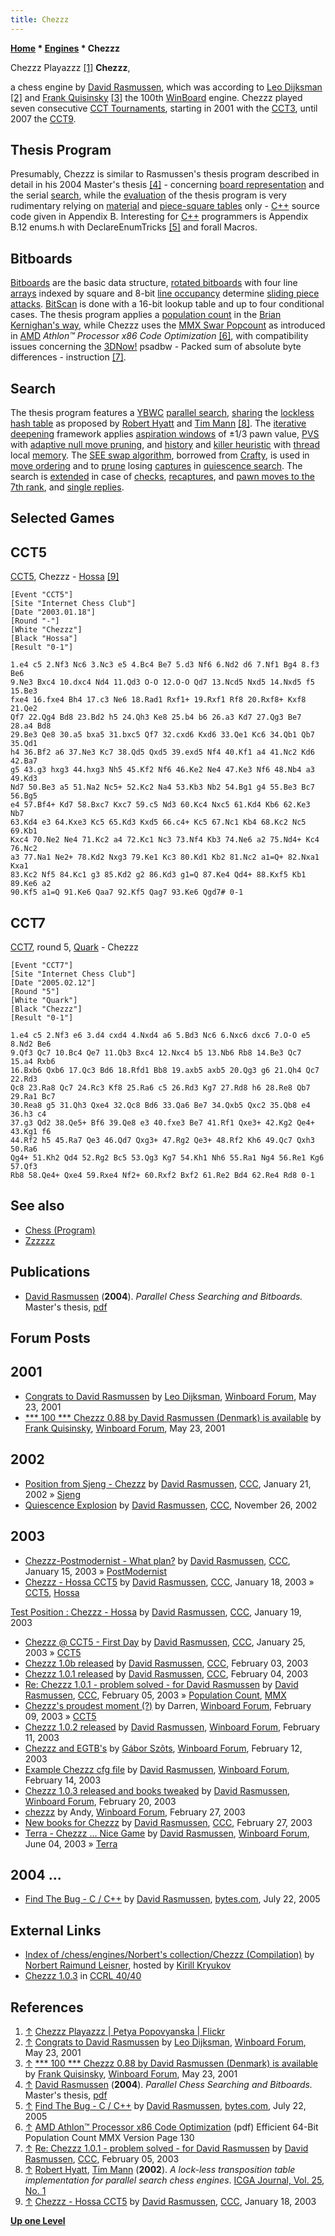 ```yaml
---
title: Chezzz
---
```

**[Home](Home "Home") * [Engines](Engines "Engines") * Chezzz**

[](http://www.flickr.com/photos/phunkepixie/5064982592/) Chezzz Playazzz <a id="cite-note-1" href="#cite-ref-1">[1]</a>
**Chezzz**,

a chess engine by [David Rasmussen](David_Rasmussen "David Rasmussen"), which was according to [Leo Dijksman](Leo_Dijksman "Leo Dijksman") <a id="cite-note-2" href="#cite-ref-2">[2]</a> and [Frank Quisinsky](Frank_Quisinsky "Frank Quisinsky") <a id="cite-note-3" href="#cite-ref-3">[3]</a> the 100th [WinBoard](WinBoard "WinBoard") engine. Chezzz played seven consecutive [CCT Tournaments](CCT_Tournaments "CCT Tournaments"), starting in 2001 with the [CCT3](CCT3 "CCT3"), until 2007 the [CCT9](CCT9 "CCT9").

## Thesis Program

Presumably, Chezzz is similar to Rasmussen's thesis program described in detail in his 2004 Master's thesis <a id="cite-note-4" href="#cite-ref-4">[4]</a> - concerning [board representation](Board_Representation "Board Representation") and the serial [search](Search "Search"), while the [evaluation](Evaluation "Evaluation") of the thesis program is very rudimentary relying on [material](Material "Material") and [piece-square tables](Piece-Square_Tables "Piece-Square Tables") only - [C++](Cpp "Cpp") source code given in Appendix B. Interesting for [C++](Cpp "Cpp") programmers is Appendix B.12 enums.h with DeclareEnumTricks <a id="cite-note-5" href="#cite-ref-5">[5]</a> and forall Macros.

## Bitboards

[Bitboards](Bitboards "Bitboards") are the basic data structure, [rotated bitboards](Rotated_Bitboards "Rotated Bitboards") with four line [arrays](Array "Array") indexed by square and 8-bit [line occupancy](Occupancy_of_any_Line "Occupancy of any Line") determine [sliding piece attacks](Sliding_Piece_Attacks "Sliding Piece Attacks"). [BitScan](BitScan "BitScan") is done with a 16-bit lookup table and up to four conditional cases. The thesis program applies a [population count](Population_Count "Population Count") in the [Brian Kernighan's way](Population_Count#BrianKernighansway "Population Count"), while Chezzz uses the [MMX Swar Popcount](MMX#MMXPopcount "MMX") as introduced in [AMD](AMD "AMD") *Athlon™ Processor x86 Code Optimization* <a id="cite-note-6" href="#cite-ref-6">[6]</a>, with compatibility issues concerning the [3DNow!](https://en.wikipedia.org/wiki/3DNow!) psadbw - Packed sum of absolute byte differences - instruction <a id="cite-note-7" href="#cite-ref-7">[7]</a>.

## Search

The thesis program features a [YBWC](Young_Brothers_Wait_Concept "Young Brothers Wait Concept") [parallel search](Parallel_Search "Parallel Search"), [sharing](Shared_Hash_Table "Shared Hash Table") the [lockless hash table](Shared_Hash_Table#Lockless "Shared Hash Table") as proposed by [Robert Hyatt](Robert_Hyatt "Robert Hyatt") and [Tim Mann](Tim_Mann "Tim Mann") <a id="cite-note-8" href="#cite-ref-8">[8]</a>. The [iterative deepening](Iterative_Deepening "Iterative Deepening") framework applies [aspiration windows](Aspiration_Windows "Aspiration Windows") of ±1/3 pawn value, [PVS](Principal_Variation_Search "Principal Variation Search") with [adaptive null move pruning](Null_Move_Pruning#AdaptiveNullMovePruning "Null Move Pruning"), and [history](History_Heuristic "History Heuristic") and [killer heuristic](Killer_Heuristic "Killer Heuristic") with [thread](Thread "Thread") local [memory](Memory "Memory"). The [SEE swap algorithm](SEE_-_The_Swap_Algorithm "SEE - The Swap Algorithm"), borrowed from [Crafty](Crafty "Crafty"), is used in [move ordering](Move_Ordering "Move Ordering") and to [prune](Pruning "Pruning") losing [captures](Captures "Captures") in [quiescence search](Quiescence_Search "Quiescence Search"). The search is [extended](Extensions "Extensions") in case of [checks](Check_Extensions "Check Extensions"), [recaptures](Recapture_Extensions "Recapture Extensions"), and [pawn moves to the 7th rank](Passed_Pawn_Extensions "Passed Pawn Extensions"), and [single replies](One_Reply_Extensions "One Reply Extensions").

## Selected Games

## CCT5

[CCT5](CCT5 "CCT5"), Chezzz - [Hossa](Hossa "Hossa") <a id="cite-note-9" href="#cite-ref-9">[9]</a>

```
[Event "CCT5"]
[Site "Internet Chess Club"]
[Date "2003.01.18"]
[Round "-"]
[White "Chezzz"]
[Black "Hossa"]
[Result "0-1"]

1.e4 c5 2.Nf3 Nc6 3.Nc3 e5 4.Bc4 Be7 5.d3 Nf6 6.Nd2 d6 7.Nf1 Bg4 8.f3 Be6 
9.Ne3 Bxc4 10.dxc4 Nd4 11.Qd3 O-O 12.O-O Qd7 13.Ncd5 Nxd5 14.Nxd5 f5 15.Be3 
fxe4 16.fxe4 Bh4 17.c3 Ne6 18.Rad1 Rxf1+ 19.Rxf1 Rf8 20.Rxf8+ Kxf8 21.Qe2 
Qf7 22.Qg4 Bd8 23.Bd2 h5 24.Qh3 Ke8 25.b4 b6 26.a3 Kd7 27.Qg3 Be7 28.a4 Bd8 
29.Be3 Qe8 30.a5 bxa5 31.bxc5 Qf7 32.cxd6 Kxd6 33.Qe1 Kc6 34.Qb1 Qb7 35.Qd1 
h4 36.Bf2 a6 37.Ne3 Kc7 38.Qd5 Qxd5 39.exd5 Nf4 40.Kf1 a4 41.Nc2 Kd6 42.Ba7 
g5 43.g3 hxg3 44.hxg3 Nh5 45.Kf2 Nf6 46.Ke2 Ne4 47.Ke3 Nf6 48.Nb4 a3 49.Kd3 
Nd7 50.Be3 a5 51.Na2 Nc5+ 52.Kc2 Na4 53.Kb3 Nb2 54.Bg1 g4 55.Be3 Bc7 56.Bg5 
e4 57.Bf4+ Kd7 58.Bxc7 Kxc7 59.c5 Nd3 60.Kc4 Nxc5 61.Kd4 Kb6 62.Ke3 Nb7 
63.Kd4 e3 64.Kxe3 Kc5 65.Kd3 Kxd5 66.c4+ Kc5 67.Nc1 Kb4 68.Kc2 Nc5 69.Kb1 
Kxc4 70.Ne2 Ne4 71.Kc2 a4 72.Kc1 Nc3 73.Nf4 Kb3 74.Ne6 a2 75.Nd4+ Kc4 76.Nc2
a3 77.Na1 Ne2+ 78.Kd2 Nxg3 79.Ke1 Kc3 80.Kd1 Kb2 81.Nc2 a1=Q+ 82.Nxa1 Kxa1 
83.Kc2 Nf5 84.Kc1 g3 85.Kd2 g2 86.Kd3 g1=Q 87.Ke4 Qd4+ 88.Kxf5 Kb1 89.Ke6 a2 
90.Kf5 a1=Q 91.Ke6 Qaa7 92.Kf5 Qag7 93.Ke6 Qgd7# 0-1

```

## CCT7

[CCT7](CCT7 "CCT7"), round 5, [Quark](Quark "Quark") - Chezzz

```
[Event "CCT7"]
[Site "Internet Chess Club"]
[Date "2005.02.12"]
[Round "5"]
[White "Quark"]
[Black "Chezzz"]
[Result "0-1"]

1.e4 c5 2.Nf3 e6 3.d4 cxd4 4.Nxd4 a6 5.Bd3 Nc6 6.Nxc6 dxc6 7.O-O e5 8.Nd2 Be6 
9.Qf3 Qc7 10.Bc4 Qe7 11.Qb3 Bxc4 12.Nxc4 b5 13.Nb6 Rb8 14.Be3 Qc7 15.a4 Rxb6 
16.Bxb6 Qxb6 17.Qc3 Bd6 18.Rfd1 Bb8 19.axb5 axb5 20.Qg3 g6 21.Qh4 Qc7 22.Rd3 
Qc8 23.Ra8 Qc7 24.Rc3 Kf8 25.Ra6 c5 26.Rd3 Kg7 27.Rd8 h6 28.Re8 Qb7 29.Ra1 Bc7 
30.Rea8 g5 31.Qh3 Qxe4 32.Qc8 Bd6 33.Qa6 Be7 34.Qxb5 Qxc2 35.Qb8 e4 36.h3 c4 
37.g3 Qd2 38.Qe5+ Bf6 39.Qe8 e3 40.fxe3 Be7 41.Rf1 Qxe3+ 42.Kg2 Qe4+ 43.Kg1 f6 
44.Rf2 h5 45.Ra7 Qe3 46.Qd7 Qxg3+ 47.Rg2 Qe3+ 48.Rf2 Kh6 49.Qc7 Qxh3 50.Ra6 
Qg4+ 51.Kh2 Qd4 52.Rg2 Bc5 53.Qg3 Kg7 54.Kh1 Nh6 55.Ra1 Ng4 56.Re1 Kg6 57.Qf3 
Rb8 58.Qe4+ Qxe4 59.Rxe4 Nf2+ 60.Rxf2 Bxf2 61.Re2 Bd4 62.Re4 Rd8 0-1

```

## See also

- [Chess (Program)](</Chess_(Program)> "Chess (Program)")
- [Zzzzzz](Zzzzzz "Zzzzzz")

## Publications

- [David Rasmussen](David_Rasmussen "David Rasmussen") (**2004**). *Parallel Chess Searching and Bitboards.* Master's thesis, [pdf](http://www.cs.cmu.edu/afs/cs/academic/class/15418-s12/www/competition/www.contrib.andrew.cmu.edu/~jvirdo/rasmussen-2004.pdf)

## Forum Posts

## 2001

- [Congrats to David Rasmussen](http://www.open-aurec.com/wbforum/viewtopic.php?t=33817&p=128002) by [Leo Dijksman](Leo_Dijksman "Leo Dijksman"), [Winboard Forum](Computer_Chess_Forums "Computer Chess Forums"), May 23, 2001
- [\*\*\* 100 \*\*\* Chezzz 0.88 by David Rasmussen (Denmark) is available](http://www.open-aurec.com/wbforum/viewtopic.php?t=33815&p=128015) by [Frank Quisinsky](Frank_Quisinsky "Frank Quisinsky"), [Winboard Forum](Computer_Chess_Forums "Computer Chess Forums"), May 23, 2001

## 2002

- [Position from Sjeng - Chezzz](https://www.stmintz.com/ccc/index.php?id=208819) by [David Rasmussen](David_Rasmussen "David Rasmussen"), [CCC](CCC "CCC"), January 21, 2002 » [Sjeng](Sjeng "Sjeng")
- [Quiescence Explosion](https://www.stmintz.com/ccc/index.php?id=267486) by [David Rasmussen](David_Rasmussen "David Rasmussen"), [CCC](CCC "CCC"), November 26, 2002

## 2003

- [Chezzz-Postmodernist - What plan?](https://www.stmintz.com/ccc/index.php?id=277449) by [David Rasmussen](David_Rasmussen "David Rasmussen"), [CCC](CCC "CCC"), January 15, 2003 » [PostModernist](PostModernist "PostModernist")
- [Chezzz - Hossa CCT5](https://www.stmintz.com/ccc/index.php?id=278110) by [David Rasmussen](David_Rasmussen "David Rasmussen"), [CCC](CCC "CCC"), January 18, 2003 » [CCT5](CCT5 "CCT5"), [Hossa](Hossa "Hossa")

[Test Position : Chezzz - Hossa](https://www.stmintz.com/ccc/index.php?id=278149) by [David Rasmussen](David_Rasmussen "David Rasmussen"), [CCC](CCC "CCC"), January 19, 2003

- [Chezzz @ CCT5 - First Day](https://www.stmintz.com/ccc/index.php?id=279434) by [David Rasmussen](David_Rasmussen "David Rasmussen"), [CCC](CCC "CCC"), January 25, 2003 » [CCT5](CCT5 "CCT5")
- [Chezzz 1.0b released](https://www.stmintz.com/ccc/index.php?id=281467) by [David Rasmussen](David_Rasmussen "David Rasmussen"), [CCC](CCC "CCC"), February 03, 2003
- [Chezzz 1.0.1 released](https://www.stmintz.com/ccc/index.php?id=281801) by [David Rasmussen](David_Rasmussen "David Rasmussen"), [CCC](CCC "CCC"), February 04, 2003
- [Re: Chezzz 1.0.1 - problem solved - for David Rasmussen](https://www.stmintz.com/ccc/index.php?id=281989) by [David Rasmussen](David_Rasmussen "David Rasmussen"), [CCC](CCC "CCC"), February 05, 2003 » [Population Count](Population_Count "Population Count"), [MMX](MMX "MMX")
- [Chezzz's proudest moment (?)](http://www.open-aurec.com/wbforum/viewtopic.php?t=41179&p=156745) by Darren, [Winboard Forum](Computer_Chess_Forums "Computer Chess Forums"), February 09, 2003 » [CCT5](CCT5 "CCT5")
- [Chezzz 1.0.2 released](http://www.open-aurec.com/wbforum/viewtopic.php?f=18&t=41207) by [David Rasmussen](David_Rasmussen "David Rasmussen"), [Winboard Forum](Computer_Chess_Forums "Computer Chess Forums"), February 11, 2003
- [Chezzz and EGTB's](http://www.open-aurec.com/wbforum/viewtopic.php?t=41222&p=156934) by [Gábor Szõts](Gabor_Szots "Gabor Szots"), [Winboard Forum](Computer_Chess_Forums "Computer Chess Forums"), February 12, 2003
- [Example Chezzz cfg file](http://www.open-aurec.com/wbforum/viewtopic.php?t=41251&p=157168) by [David Rasmussen](David_Rasmussen "David Rasmussen"), [Winboard Forum](Computer_Chess_Forums "Computer Chess Forums"), February 14, 2003
- [Chezzz 1.0.3 released and books tweaked](http://www.open-aurec.com/wbforum/viewtopic.php?t=41333&p=157574) by [David Rasmussen](David_Rasmussen "David Rasmussen"), [Winboard Forum](Computer_Chess_Forums "Computer Chess Forums"), February 20, 2003
- [chezzz](http://www.open-aurec.com/wbforum/viewtopic.php?t=41465&p=158115) by Andy, [Winboard Forum](Computer_Chess_Forums "Computer Chess Forums"), February 27, 2003
- [New books for Chezzz](https://www.stmintz.com/ccc/index.php?id=287059) by [David Rasmussen](David_Rasmussen "David Rasmussen"), [CCC](CCC "CCC"), February 27, 2003
- [Terra - Chezzz ... Nice Game](http://www.open-aurec.com/wbforum/viewtopic.php?t=42882&p=163710) by [David Rasmussen](David_Rasmussen "David Rasmussen"), [Winboard Forum](Computer_Chess_Forums "Computer Chess Forums"), June 04, 2003 » [Terra](Terra "Terra")

## 2004 ...

- [Find The Bug - C / C++](http://bytes.com/topic/c/answers/128755-find-bug) by [David Rasmussen](David_Rasmussen "David Rasmussen"), [bytes.com](http://bytes.com/), July 22, 2005

## External Links

- [Index of /chess/engines/Norbert's collection/Chezzz (Compilation)](http://kirr.homeunix.org/chess/engines/Norbert%27s%20collection/Chezzz%20%28Compilation%29/) by [Norbert Raimund Leisner](Norbert_Raimund_Leisner "Norbert Raimund Leisner"), hosted by [Kirill Kryukov](Kirill_Kryukov "Kirill Kryukov")
- [Chezzz 1.0.3](http://ccrl.chessdom.com/ccrl/4040/cgi/engine_details.cgi?match_length=30&print=Details&each_game=1&eng=Chezzz%201.0.3#Chezzz_1_0_3) in [CCRL 40/40](CCRL "CCRL")

## References

1. <a id="cite-ref-1" href="#cite-note-1">↑</a> [Chezzz Playazzz | Petya Popovyanska | Flickr](http://www.flickr.com/photos/phunkepixie/with/5064982592/#photo_5064982592)
1. <a id="cite-ref-2" href="#cite-note-2">↑</a> [Congrats to David Rasmussen](http://www.open-aurec.com/wbforum/viewtopic.php?t=33817&p=128002) by [Leo Dijksman](Leo_Dijksman "Leo Dijksman"), [Winboard Forum](Computer_Chess_Forums "Computer Chess Forums"), May 23, 2001
1. <a id="cite-ref-3" href="#cite-note-3">↑</a> [\*\*\* 100 \*\*\* Chezzz 0.88 by David Rasmussen (Denmark) is available](http://www.open-aurec.com/wbforum/viewtopic.php?t=33815&p=128015) by [Frank Quisinsky](Frank_Quisinsky "Frank Quisinsky"), [Winboard Forum](Computer_Chess_Forums "Computer Chess Forums"), May 23, 2001
1. <a id="cite-ref-4" href="#cite-note-4">↑</a> [David Rasmussen](David_Rasmussen "David Rasmussen") (**2004**). *Parallel Chess Searching and Bitboards.* Master's thesis, [pdf](http://www.cs.cmu.edu/afs/cs/academic/class/15418-s12/www/competition/www.contrib.andrew.cmu.edu/~jvirdo/rasmussen-2004.pdf)
1. <a id="cite-ref-5" href="#cite-note-5">↑</a> [Find The Bug - C / C++](http://bytes.com/topic/c/answers/128755-find-bug) by [David Rasmussen](David_Rasmussen "David Rasmussen"), [bytes.com](http://bytes.com/), July 22, 2005
1. <a id="cite-ref-6" href="#cite-note-6">↑</a> [AMD Athlon™ Processor x86 Code Optimization](http://www.bartol.udel.edu/mri/sam/Athlon_code_optimization_guide.pdf) (pdf) Efficient 64-Bit Population Count MMX Version Page 130
1. <a id="cite-ref-7" href="#cite-note-7">↑</a> [Re: Chezzz 1.0.1 - problem solved - for David Rasmussen](https://www.stmintz.com/ccc/index.php?id=281989) by [David Rasmussen](David_Rasmussen "David Rasmussen"), [CCC](CCC "CCC"), February 05, 2003
1. <a id="cite-ref-8" href="#cite-note-8">↑</a> [Robert Hyatt](Robert_Hyatt "Robert Hyatt"), [Tim Mann](Tim_Mann "Tim Mann") (**2002**). *A lock-less transposition table implementation for parallel search chess engines*. [ICGA Journal, Vol. 25, No. 1](ICGA_Journal#25_1 "ICGA Journal")
1. <a id="cite-ref-9" href="#cite-note-9">↑</a> [Chezzz - Hossa CCT5](https://www.stmintz.com/ccc/index.php?id=278110) by [David Rasmussen](David_Rasmussen "David Rasmussen"), [CCC](CCC "CCC"), January 18, 2003

**[Up one Level](Engines "Engines")**

